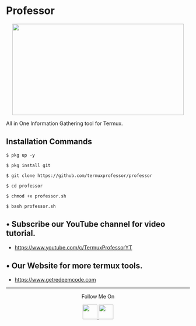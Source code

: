 # Professor
<p align="center">
  <img src="https://1.bp.blogspot.com/-VOF740e1pzs/YJJZV54I6rI/AAAAAAAAUDE/j_GlPxBeoBECXPSdO3UAYSLcaaGoLc-CACLcBGAsYHQ/s16000/Screenshot_20210505_135832.jpg" width="470" height="250">
</p>
All in One Information Gathering tool for Termux.

## Installation Commands

`$ pkg up -y`

`$ pkg install git`

`$ git clone https://github.com/termuxprofessor/professor`

`$ cd professor`

`$ chmod +x professor.sh`

`$ bash professor.sh`

## • Subscribe our YouTube channel for video tutorial.
* https://www.youtube.com/c/TermuxProfessorYT

## • Our Website for more termux tools.
* https://www.getredeemcode.com
---

<p align="center">
  Follow Me On
</p>
<p align="center">
  <a href="https://www.youtube.com/c/TermuxProfessorYT">
    <img src="https://github.com/th3unkn0n/extra/blob/master/.img/yt.png" width="40" height="40">
  </a>
  <a href="https://www.instagram.com/termuxprofessor/">
    <img src="https://github.com/th3unkn0n/extra/blob/master/.img/ig.png" width="40" height="40">
</p>
